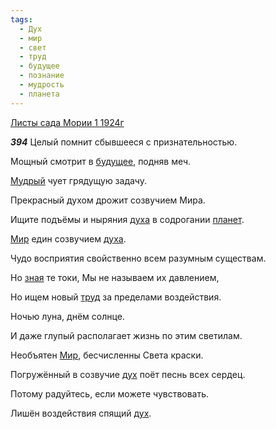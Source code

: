 ```yaml
---
tags:
  - Дух
  - мир
  - свет
  - труд
  - будущее
  - познание
  - мудрость
  - планета
---
```


[Листы сада Мории 1 1924г](https://127.0.0.1:4002/agni/1924)

___394___
Целый помнит сбывшееся с признательностью.   

Мощный смотрит в [будущее](../../../tags/#будущее), подняв меч.   

[Мудрый](../../../tags/#мудрость) чует грядущую задачу.   

Прекрасный духом дрожит созвучием Мира.   

Ищите подъёмы и ныряния [духа](../../../tags/#Дух) в содрогании [планет](../../../tags/#планета).   

[Мир](../../../tags/#мир) един созвучием [духа](../../../tags/#Дух).   

Чудо восприятия свойственно всем разумным существам.   

Но [зная](../../../tags/#познание) те токи, Мы не называем их давлением,   

Но ищем новый [труд](../../../tags/#труд) за пределами воздействия.   

Ночью луна, днём солнце.   

И даже глупый располагает жизнь по этим светилам.   

Необъятен [Мир](../../../tags/#мир), бесчисленны Света краски.   

Погружённый в созвучие [дух](../../../tags/#Дух) поёт песнь всех сердец.   

Потому радуйтесь, если можете чувствовать.   

Лишён воздействия спящий [дух](../../../tags/#Дух).   

